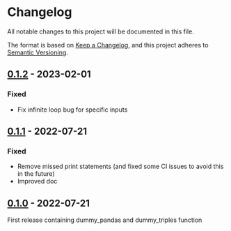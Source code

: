 # Changelog

All notable changes to this project will be documented in this file.

The format is based on [Keep a Changelog](https://keepachangelog.com/en/1.0.0/),
and this project adheres to [Semantic Versioning](https://semver.org/spec/v2.0.0.html).

## [0.1.2] - 2023-02-01

### Fixed

- Fix infinite loop bug for specific inputs

## [0.1.1] - 2022-07-21

### Fixed

- Remove missed print statements (and fixed some CI issues to avoid this in the future)
- Improved doc


## [0.1.0] - 2022-07-21

First release containing dummy_pandas and dummy_triples function

[0.1.2]: https://github.com/dobraczka/strawman/releases/tag/v0.1.2
[0.1.1]: https://github.com/dobraczka/strawman/releases/tag/v0.1.1
[0.1.0]: https://github.com/dobraczka/strawman/releases/tag/v0.1.0
